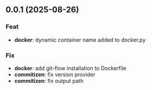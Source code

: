## 0.0.1 (2025-08-26)

### Feat

- **docker**: dynamic container name added to docker.py

### Fix

- **docker**: add git-flow installation to Dockerfile
- **commitizen**: fix version provider
- **commitizen**: fix output path
